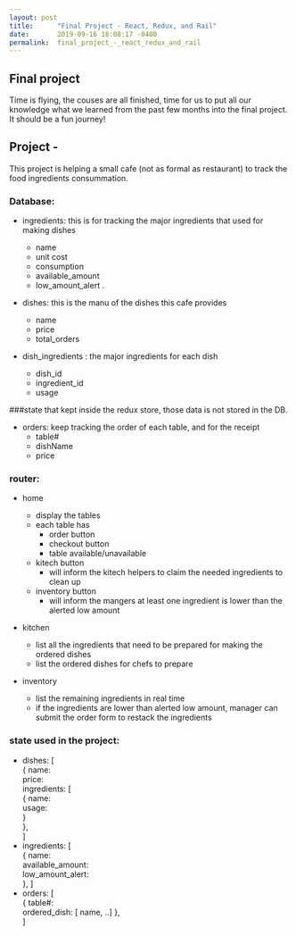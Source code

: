```yaml
---
layout: post
title:      "Final Project - React, Redux, and Rail"
date:       2019-09-16 18:08:17 -0400
permalink:  final_project_-_react_redux_and_rail
---
```



## Final project
Time is flying, the couses are all finished, time for us to put all our knowledge what we learned from the past few months into the final project. It should be a fun journey!

## Project - 
This project is helping a small cafe (not as formal as restaurant) to track the food ingredients consummation.
### Database:
- ingredients: this is for tracking the major ingredients that used for making dishes       
     - name     
     - unit cost     
     - consumption
     - available_amount    
     - low_amount_alert .     

- dishes: this is the manu of the dishes this cafe provides        
     - name    
     - price  
     - total_orders     
 
- dish_ingredients : the major ingredients for each dish  
     - dish_id    
     - ingredient_id    
     - usage    

###state that kept inside the redux store, those data is not stored in the DB. 
- orders: keep tracking the order of each table, and for the receipt  
     - table#    
     - dishName
     - price   

		
		
		
 
### router:
- home
   -  display the tables  
   -  each table has  
       -  order button
       -  checkout button
       -  table available/unavailable  
   - kitech button  
      - will inform the kitech helpers to claim the needed ingredients to clean up  
   - inventory button  
      - will inform the mangers at least one ingredient is lower than the alerted low amount 
      
 
- kitchen  
   - list all the ingredients that need to be prepared for making the ordered dishes  
   - list the ordered dishes for chefs to prepare  
 

- inventory
  - list the remaining ingredients in real time
  - if the ingredients are lower than alerted low amount, manager can submit the order form to restack the ingredients  
 
  
  
### state used in the project:
- dishes: [  
         { name:  
				   price:  
					 ingredients: [  
					         { name:  
									   usage:  
										 }  
				     },  
				]  
- ingredients: [  
         { name:  
				   available_amount:  
					 low_amount_alert:  
					},
			]  
- orders: [  
         { table#:  
				    ordered_dish: [ name, ..] 
				 },  
			]    
	
